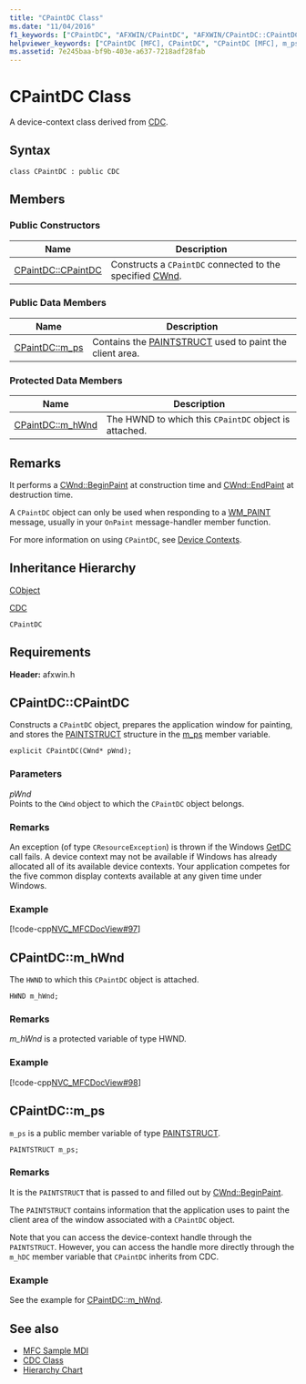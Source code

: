 ```yaml
---
title: "CPaintDC Class"
ms.date: "11/04/2016"
f1_keywords: ["CPaintDC", "AFXWIN/CPaintDC", "AFXWIN/CPaintDC::CPaintDC", "AFXWIN/CPaintDC::m_ps", "AFXWIN/CPaintDC::m_hWnd"]
helpviewer_keywords: ["CPaintDC [MFC], CPaintDC", "CPaintDC [MFC], m_ps", "CPaintDC [MFC], m_hWnd"]
ms.assetid: 7e245baa-bf9b-403e-a637-7218adf28fab
---
```

# CPaintDC Class

A device-context class derived from [CDC](../../mfc/reference/cdc-class.md).

## Syntax

```
class CPaintDC : public CDC
```

## Members

### Public Constructors

|Name|Description|
|----------|-----------------|
|[CPaintDC::CPaintDC](#cpaintdc)|Constructs a `CPaintDC` connected to the specified [CWnd](../../mfc/reference/cwnd-class.md).|

### Public Data Members

|Name|Description|
|----------|-----------------|
|[CPaintDC::m_ps](#m_ps)|Contains the [PAINTSTRUCT](/windows/desktop/api/winuser/ns-winuser-tagpaintstruct) used to paint the client area.|

### Protected Data Members

|Name|Description|
|----------|-----------------|
|[CPaintDC::m_hWnd](#m_hwnd)|The HWND to which this `CPaintDC` object is attached.|

## Remarks

It performs a [CWnd::BeginPaint](../../mfc/reference/cwnd-class.md#beginpaint) at construction time and [CWnd::EndPaint](../../mfc/reference/cwnd-class.md#endpaint) at destruction time.

A `CPaintDC` object can only be used when responding to a [WM_PAINT](/windows/desktop/gdi/wm-paint) message, usually in your `OnPaint` message-handler member function.

For more information on using `CPaintDC`, see [Device Contexts](../../mfc/device-contexts.md).

## Inheritance Hierarchy

[CObject](../../mfc/reference/cobject-class.md)

[CDC](../../mfc/reference/cdc-class.md)

`CPaintDC`

## Requirements

**Header:** afxwin.h

##  <a name="cpaintdc"></a>  CPaintDC::CPaintDC

Constructs a `CPaintDC` object, prepares the application window for painting, and stores the [PAINTSTRUCT](/windows/desktop/api/winuser/ns-winuser-tagpaintstruct) structure in the [m_ps](#m_ps) member variable.

```
explicit CPaintDC(CWnd* pWnd);
```

### Parameters

*pWnd*<br/>
Points to the `CWnd` object to which the `CPaintDC` object belongs.

### Remarks

An exception (of type `CResourceException`) is thrown if the Windows [GetDC](/windows/desktop/api/winuser/nf-winuser-getdc) call fails. A device context may not be available if Windows has already allocated all of its available device contexts. Your application competes for the five common display contexts available at any given time under Windows.

### Example

[!code-cpp[NVC_MFCDocView#97](../../mfc/codesnippet/cpp/cpaintdc-class_1.cpp)]

##  <a name="m_hwnd"></a>  CPaintDC::m_hWnd

The `HWND` to which this `CPaintDC` object is attached.

```
HWND m_hWnd;
```

### Remarks

*m_hWnd* is a protected variable of type HWND.

### Example

[!code-cpp[NVC_MFCDocView#98](../../mfc/codesnippet/cpp/cpaintdc-class_2.cpp)]

##  <a name="m_ps"></a>  CPaintDC::m_ps

`m_ps` is a public member variable of type [PAINTSTRUCT](/windows/desktop/api/winuser/ns-winuser-tagpaintstruct).

```
PAINTSTRUCT m_ps;
```

### Remarks

It is the `PAINTSTRUCT` that is passed to and filled out by [CWnd::BeginPaint](../../mfc/reference/cwnd-class.md#beginpaint).

The `PAINTSTRUCT` contains information that the application uses to paint the client area of the window associated with a `CPaintDC` object.

Note that you can access the device-context handle through the `PAINTSTRUCT`. However, you can access the handle more directly through the `m_hDC` member variable that `CPaintDC` inherits from CDC.

### Example

  See the example for [CPaintDC::m_hWnd](#m_hwnd).

## See also

- [MFC Sample MDI](../../visual-cpp-samples.md)
- [CDC Class](../../mfc/reference/cdc-class.md)
- [Hierarchy Chart](../../mfc/hierarchy-chart.md)
